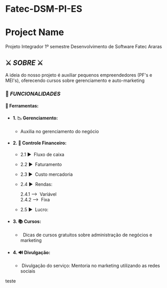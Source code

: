# Fatec-DSM-PI-ES
<h1>Project Name </h1>

Projeto Integrador 1º semestre Desenvolvimento de Software Fatec Araras

<h2>⚔️ <em>SOBRE</em> ⚔️ </h2>
<p> A ideia do nosso projeto é auxiliar pequenos empreendedores (PF's e MEI's),  oferecendo cursos sobre gerenciamento e auto-marketing</p>
  
<h3> 💼 <em>FUNCIONALIDADES</em> </h3>

<h4> 🧰 Ferramentas: </h4> 

* #### 1. 📉 Gerenciamento:
    * Auxilia no gerenciamento do negócio

* #### 2. 💸 Controle Financeiro:
    * 2.1 ▶️  Fluxo de caixa
    * 2.2 ▶️  Faturamento
    * 2.3 ▶️  Custo mercadoria
    * 2.4 ▶️  Rendas:

        2.4.1 -->  Variável
        <br>
        2.4.2 -->  Fixa
    * 2.5 ▶️  Lucro:
   
* #### 3. 📚 Cursos:
    *   Dicas de cursos gratuitos sobre administração de negócios e marketing

* #### 4. 🔊 Divulgação:
    *   Divulgação do serviço: Mentoria no marketing utilizando as redes sociais

teste


